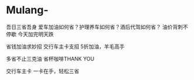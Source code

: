 # Mulang-
吾日三省吾身 爱车加油如何省？护理养车如何省？酒后代驾如何省？
油价背刺不停歇
今天加完明天跌

省钱加油求妙招
交行车主卡支招
5折加油，羊毛高手

多省不止三克油
省杯咖啡THANK YOU

交行车主卡
一卡在手，轻松三省
